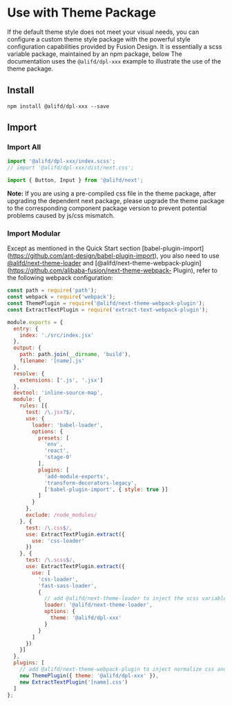# Use with Theme Package

If the default theme style does not meet your visual needs, you can configure a custom theme style package with the powerful style configuration capabilities provided by Fusion Design. It is essentially a scss variable package, maintained by an npm package, below The documentation uses the `@alifd/dpl-xxx` example to illustrate the use of the theme package.

## Install

```
npm install @alifd/dpl-xxx --save
```

## Import

### Import All

``` js
import '@alifd/dpl-xxx/index.scss';
// import '@alifd/dpl-xxx/dist/next.css';

import { Button, Input } from '@alifd/next';
```

**Note:** If you are using a pre-compiled css file in the theme package, after upgrading the dependent next package, please upgrade the theme package to the corresponding component package version to prevent potential problems caused by js/css mismatch.

### Import Modular
Except as mentioned in the Quick Start section [babel-plugin-import] (https://github.com/ant-design/babel-plugin-import), you also need to use [@alifd/next-theme-loader]( Https://github.com/alibaba-fusion/next-theme-loader) and [@alifd/next-theme-webpack-plugin](https://github.com/alibaba-fusion/next-theme-webpack- Plugin), refer to the following webpack configuration:

``` js
const path = require('path');
const webpack = require('webpack');
const ThemePlugin = require('@alifd/next-theme-webpack-plugin');
const ExtractTextPlugin = require('extract-text-webpack-plugin');

module.exports = {
  entry: {
    index: './src/index.jsx'
  },
  output: {
    path: path.join(__dirname, 'build'),
    filename: '[name].js'
  },
  resolve: {
    extensions: ['.js', '.jsx']
  },
  devtool: 'inline-source-map',
  module: {
    rules: [{
      test: /\.jsx?$/,
      use: {
        loader: 'babel-loader',
        options: {
          presets: [
            'env',
            'react',
            'stage-0'
          ],
          plugins: [
            'add-module-exports',
            'transform-decorators-legacy',
            ['babel-plugin-import', { style: true }]
          ]
        }
      },
      exclude: /node_modules/
    }, {
      test: /\.css$/,
      use: ExtractTextPlugin.extract({
        use: 'css-loader'
      })
    }, {
      test: /\.scss$/,
      use: ExtractTextPlugin.extract({
        use: [
          'css-loader',
          'fast-sass-loader',
          {
            // add @alifd/next-theme-loader to inject the scss variable of the custom theme package
            loader: '@alifd/next-theme-loader',
            options: {
              theme: '@alifd/dpl-xxx'
            }
          }
        ]
      })
    }]
  },
  plugins: [
    // add @alifd/next-theme-webpack-plugin to inject normalize css and custom icon css
    new ThemePlugin({ theme: '@alifd/dpl-xxx' }),
    new ExtractTextPlugin('[name].css')
  ]
};
```
